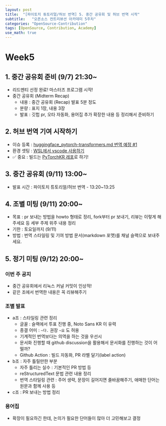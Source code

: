 ```yaml
---
layout: post
title:  "[파이토치 튜토리얼/허브 번역] 5. 중간 공유회 및 허브 번역 시작"
subtitle:   "오픈소스 컨트리뷰션 아카데미 5주차"
categories: "OpenSource-Contribution"
tags: [OpenSource, Contribution, Academy]
use_math: true
---
```


# Week5

## 1. 중간 공유회 준비 (9/7) 21:30~

* 리드멘티 선정 완료! 마스터즈 프로그램 시작!
* 중간 공유회 (Midterm Recap)
  * 내용 : 중간 공유회 (Recap) 발표 5분 정도
  * 분량 : 표지 1장, 내용 3장
  * 발표 : 깃헙 pr, 오타 자동화, 용어집 추가 확장한 내용 등 정리해서 준비하기

## 2. 허브 번역 기여 시작하기

* 이슈 등록 : [huggingface_pytorch-transformers.md 번역 예정 #1](https://github.com/9bow/PyTorch-hub-kr/issues/1)
* 환경 셋팅 : [WSL에서 vscode 사용하기](https://docs.microsoft.com/ko-kr/windows/wsl/tutorials/wsl-vscode)
* ✅ 중요 : 빌드는 [PyTorchKR 레포](https://github.com/9bow/PyTorchKR)로 하기!

## 3. 중간 공유회 (9/11) 13:00~

* 발표 시간 : 파이토치 튜토리얼/허브 번역 - 13:20~13:25

## 4. 조별 미팅 (9/11) 20:00~

* 목표 : pr 보내는 방법을 howto 형태로 정리, fork부터 pr 보내기, 리뷰는 이렇게 해주세요 등 세부 주제 위주 내용 정리
* 기한 : 토요일까지 (9/11)
* 방법 : 번역 스타일링 및 기여 방법 문서(markdown 포맷)를 채널 슬랙으로 보내주세요.

## 5. 정기 미팅 (9/12) 20:00~

### 이번 주 공지

* 중간 공유회에서 리눅스 커널 커밋이 인상적!
* 같은 조에서 번역한 내용은 꼭 리뷰해주기

### 조별 발표

* a조 : 스타일링 관련 정리
  * 글꼴 : 슬랙에서 투표 진행 중, Noto Sans KR 이 유력
  * 종결 어미 : `~다.` 권장 `~요` 도 허용
  * 기계적인 번역보다는 의역을 하는 것을 우선시
  * 문서화 진행할 때 github discussion을 활용해서 문서화를 진행하는 것이 어떨까?
  * Github Action : 빌드 자동화, PR 라벨 달기(label action)
* b조 : 자주 틀릴만한 부분
  * 자주 틀리는 실수 : 기본적인 PR 방법 등
  * reStructuredText 문법 관련 내용 정리
  * 번역 스타일링 관련 :  주어 생략, 문장이 길어지면 줄바꿈해주기, 애매한 단어는 원문과 함께 사용 등
* c조 : PR 보내는 방법 정리

### 용어집

* 확장이 필요하긴 한데, 논의가 필요한 단어들이 많아 더 고민해보고 결정

